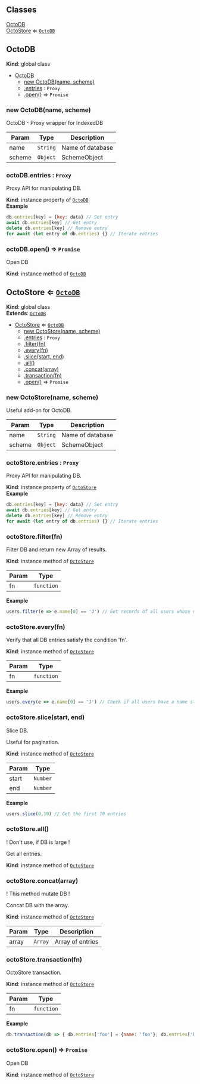 ## Classes

<dl>
<dt><a href="#OctoDB">OctoDB</a></dt>
<dd></dd>
<dt><a href="#OctoStore">OctoStore</a> ⇐ <code><a href="#OctoDB">OctoDB</a></code></dt>
<dd></dd>
</dl>

<a name="OctoDB"></a>

## OctoDB
**Kind**: global class  

* [OctoDB](#OctoDB)
    * [new OctoDB(name, scheme)](#new_OctoDB_new)
    * [.entries](#OctoDB+entries) : <code>Proxy</code>
    * [.open()](#OctoDB+open) ⇒ <code>Promise</code>

<a name="new_OctoDB_new"></a>

### new OctoDB(name, scheme)
OctoDB - Proxy wrapper for IndexedDB


| Param | Type | Description |
| --- | --- | --- |
| name | <code>String</code> | Name of database |
| scheme | <code>Object</code> | SchemeObject |

<a name="OctoDB+entries"></a>

### octoDB.entries : <code>Proxy</code>
Proxy API for manipulating DB.

**Kind**: instance property of [<code>OctoDB</code>](#OctoDB)  
**Example**  
```js
db.entries[key] = {key: data} // Set entryawait db.entries[key] // Get entrydelete db.entries[key] // Remove entryfor await (let entry of db.entries) {} // Iterate entries
```
<a name="OctoDB+open"></a>

### octoDB.open() ⇒ <code>Promise</code>
Open DB

**Kind**: instance method of [<code>OctoDB</code>](#OctoDB)  
<a name="OctoStore"></a>

## OctoStore ⇐ [<code>OctoDB</code>](#OctoDB)
**Kind**: global class  
**Extends**: [<code>OctoDB</code>](#OctoDB)  

* [OctoStore](#OctoStore) ⇐ [<code>OctoDB</code>](#OctoDB)
    * [new OctoStore(name, scheme)](#new_OctoStore_new)
    * [.entries](#OctoDB+entries) : <code>Proxy</code>
    * [.filter(fn)](#OctoStore+filter)
    * [.every(fn)](#OctoStore+every)
    * [.slice(start, end)](#OctoStore+slice)
    * [.all()](#OctoStore+all)
    * [.concat(array)](#OctoStore+concat)
    * [.transaction(fn)](#OctoStore+transaction)
    * [.open()](#OctoDB+open) ⇒ <code>Promise</code>

<a name="new_OctoStore_new"></a>

### new OctoStore(name, scheme)
Useful add-on for OctoDB.


| Param | Type | Description |
| --- | --- | --- |
| name | <code>String</code> | Name of database |
| scheme | <code>Object</code> | SchemeObject |

<a name="OctoDB+entries"></a>

### octoStore.entries : <code>Proxy</code>
Proxy API for manipulating DB.

**Kind**: instance property of [<code>OctoStore</code>](#OctoStore)  
**Example**  
```js
db.entries[key] = {key: data} // Set entryawait db.entries[key] // Get entrydelete db.entries[key] // Remove entryfor await (let entry of db.entries) {} // Iterate entries
```
<a name="OctoStore+filter"></a>

### octoStore.filter(fn)
Filter DB and return new Array of results.

**Kind**: instance method of [<code>OctoStore</code>](#OctoStore)  

| Param | Type |
| --- | --- |
| fn | <code>function</code> | 

**Example**  
```js
users.filter(e => e.name[0] == 'J') // Get records of all users whose name begins with "J"
```
<a name="OctoStore+every"></a>

### octoStore.every(fn)
Verify that all DB entries satisfy the condition 'fn'.

**Kind**: instance method of [<code>OctoStore</code>](#OctoStore)  

| Param | Type |
| --- | --- |
| fn | <code>function</code> | 

**Example**  
```js
users.every(e => e.name[0] == 'J') // Check if all users have a name starting with "J"
```
<a name="OctoStore+slice"></a>

### octoStore.slice(start, end)
Slice DB.Useful for pagination.

**Kind**: instance method of [<code>OctoStore</code>](#OctoStore)  

| Param | Type |
| --- | --- |
| start | <code>Number</code> | 
| end | <code>Number</code> | 

**Example**  
```js
users.slice(0,10) // Get the first 10 entries
```
<a name="OctoStore+all"></a>

### octoStore.all()
! Don't use, if DB is large !Get all entries.

**Kind**: instance method of [<code>OctoStore</code>](#OctoStore)  
<a name="OctoStore+concat"></a>

### octoStore.concat(array)
! This method mutate DB !Concat DB with the array.

**Kind**: instance method of [<code>OctoStore</code>](#OctoStore)  

| Param | Type | Description |
| --- | --- | --- |
| array | <code>Array</code> | Array of entries |

<a name="OctoStore+transaction"></a>

### octoStore.transaction(fn)
OctoStore transaction.

**Kind**: instance method of [<code>OctoStore</code>](#OctoStore)  

| Param | Type |
| --- | --- |
| fn | <code>function</code> | 

**Example**  
```js
db.transaction(db => { db.entries['foo'] = {name: 'foo'}; db.entries['bar'] = {name: 'bar'}})
```
<a name="OctoDB+open"></a>

### octoStore.open() ⇒ <code>Promise</code>
Open DB

**Kind**: instance method of [<code>OctoStore</code>](#OctoStore)  
